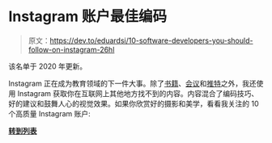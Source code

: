 # Instagram 账户最佳编码

> 原文：<https://dev.to/eduardsi/10-software-developers-you-should-follow-on-instagram-26hl>

该名单于 2020 年更新。

Instagram 正在成为教育领域的下一件大事。除了[书籍](https://sizovs.net/2019/03/17/the-best-books-all-software-developers-must-read/)、[会议](https://sizovs.net/2019/03/21/the-best-developer-conferences/)和[推特](https://sizovs.net/2019/05/25/developers-to-follow-on-twitter/)之外，我还使用 Instagram 获取你在互联网上其他地方找不到的内容。内容混合了编码技巧、好的建议和鼓舞人心的视觉效果。如果你欣赏好的摄影和美学，看看我关注的 10 个高质量 Instagram 账户:

**[转到列表](https://sizovs.net/2019/05/29/developers-to-follow-on-instagram/)**